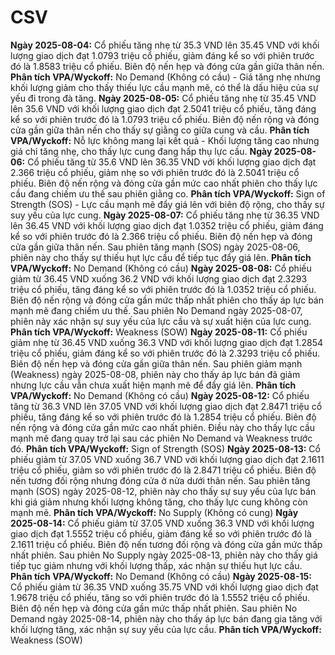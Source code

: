 # CSV

**Ngày 2025-08-04:** Cổ phiếu tăng nhẹ từ 35.3 VND lên 35.45 VND với khối lượng giao dịch đạt 1.0793 triệu cổ phiếu, giảm đáng kể so với phiên trước đó là 1.8583 triệu cổ phiếu. Biên độ nến hẹp và đóng cửa gần giữa thân nến. **Phân tích VPA/Wyckoff:** No Demand (Không có cầu) - Giá tăng nhẹ nhưng khối lượng giảm cho thấy thiếu lực cầu mạnh mẽ, có thể là dấu hiệu của sự yếu đi trong đà tăng.
**Ngày 2025-08-05:** Cổ phiếu tăng nhẹ từ 35.45 VND lên 35.6 VND với khối lượng giao dịch đạt 2.5041 triệu cổ phiếu, tăng đáng kể so với phiên trước đó là 1.0793 triệu cổ phiếu. Biên độ nến rộng và đóng cửa gần giữa thân nến cho thấy sự giằng co giữa cung và cầu. **Phân tích VPA/Wyckoff:** Nỗ lực không mang lại kết quả - Khối lượng tăng cao nhưng giá chỉ tăng nhẹ, cho thấy lực cung đang hấp thụ lực cầu.
**Ngày 2025-08-06:** Cổ phiếu tăng từ 35.6 VND lên 36.35 VND với khối lượng giao dịch đạt 2.366 triệu cổ phiếu, giảm nhẹ so với phiên trước đó là 2.5041 triệu cổ phiếu. Biên độ nến rộng và đóng cửa gần mức cao nhất phiên cho thấy lực cầu đang chiếm ưu thế sau phiên giằng co. **Phân tích VPA/Wyckoff:** Sign of Strength (SOS) - Lực cầu mạnh mẽ đẩy giá lên với biên độ rộng, cho thấy sự suy yếu của lực cung.
**Ngày 2025-08-07:** Cổ phiếu tăng nhẹ từ 36.35 VND lên 36.45 VND với khối lượng giao dịch đạt 1.0352 triệu cổ phiếu, giảm đáng kể so với phiên trước đó là 2.366 triệu cổ phiếu. Biên độ nến hẹp và đóng cửa gần giữa thân nến. Sau phiên tăng mạnh (SOS) ngày 2025-08-06, phiên này cho thấy sự thiếu hụt lực cầu để tiếp tục đẩy giá lên. **Phân tích VPA/Wyckoff:** No Demand (Không có cầu)
**Ngày 2025-08-08:** Cổ phiếu giảm từ 36.45 VND xuống 36.2 VND với khối lượng giao dịch đạt 2.3293 triệu cổ phiếu, tăng đáng kể so với phiên trước đó là 1.0352 triệu cổ phiếu. Biên độ nến rộng và đóng cửa gần mức thấp nhất phiên cho thấy áp lực bán mạnh mẽ đang chiếm ưu thế. Sau phiên No Demand ngày 2025-08-07, phiên này xác nhận sự suy yếu của lực cầu và sự xuất hiện của lực cung. **Phân tích VPA/Wyckoff:** Weakness (SOW)
**Ngày 2025-08-11:** Cổ phiếu giảm nhẹ từ 36.45 VND xuống 36.3 VND với khối lượng giao dịch đạt 1.2854 triệu cổ phiếu, giảm đáng kể so với phiên trước đó là 2.3293 triệu cổ phiếu. Biên độ nến hẹp và đóng cửa gần giữa thân nến. Sau phiên giảm mạnh (Weakness) ngày 2025-08-08, phiên này cho thấy áp lực bán đã giảm nhưng lực cầu vẫn chưa xuất hiện mạnh mẽ để đẩy giá lên. **Phân tích VPA/Wyckoff:** No Demand (Không có cầu)
**Ngày 2025-08-12:** Cổ phiếu tăng từ 36.3 VND lên 37.05 VND với khối lượng giao dịch đạt 2.8471 triệu cổ phiếu, tăng đáng kể so với phiên trước đó là 1.2854 triệu cổ phiếu. Biên độ nến rộng và đóng cửa gần mức cao nhất phiên. Điều này cho thấy lực cầu mạnh mẽ đang quay trở lại sau các phiên No Demand và Weakness trước đó. **Phân tích VPA/Wyckoff:** Sign of Strength (SOS)
**Ngày 2025-08-13:** Cổ phiếu giảm từ 37.05 VND xuống 36.7 VND với khối lượng giao dịch đạt 2.1611 triệu cổ phiếu, giảm so với phiên trước đó là 2.8471 triệu cổ phiếu. Biên độ nến tương đối rộng nhưng đóng cửa ở nửa dưới thân nến. Sau phiên tăng mạnh (SOS) ngày 2025-08-12, phiên này cho thấy sự suy yếu của lực bán khi giá giảm nhưng khối lượng không tăng, cho thấy lực cung không còn mạnh mẽ. **Phân tích VPA/Wyckoff:** No Supply (Không có cung)
**Ngày 2025-08-14:** Cổ phiếu giảm từ 37.05 VND xuống 36.3 VND với khối lượng giao dịch đạt 1.5552 triệu cổ phiếu, giảm đáng kể so với phiên trước đó là 2.1611 triệu cổ phiếu. Biên độ nến tương đối rộng và đóng cửa gần mức thấp nhất phiên. Sau phiên No Supply ngày 2025-08-13, phiên này cho thấy giá tiếp tục giảm nhưng với khối lượng thấp, xác nhận sự thiếu hụt lực cầu. **Phân tích VPA/Wyckoff:** No Demand (Không có cầu)
**Ngày 2025-08-15:** Cổ phiếu giảm từ 36.35 VND xuống 35.75 VND với khối lượng giao dịch đạt 1.9678 triệu cổ phiếu, tăng so với phiên trước đó là 1.5552 triệu cổ phiếu. Biên độ nến hẹp và đóng cửa gần mức thấp nhất phiên. Sau phiên No Demand ngày 2025-08-14, phiên này cho thấy áp lực bán đang gia tăng với khối lượng tăng, xác nhận sự suy yếu của lực cầu. **Phân tích VPA/Wyckoff:** Weakness (SOW)
